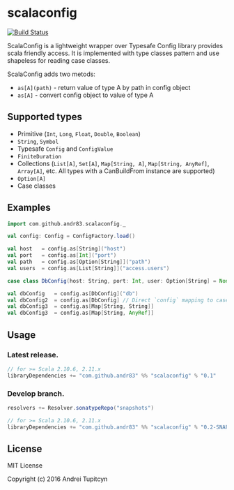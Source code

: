 # scalaconfig

[![Build Status](https://travis-ci.org/andr83/scalaconfig.svg?branch=master)](https://travis-ci.org/andr83/scalaconfig)

ScalaConfig is a lightweight wrapper over Typesafe Config library provides scala friendly access. 
It is implemented with type classes pattern and use shapeless for reading case classes.

ScalaConfig adds two metods:

* `as[A](path)` - return value of type A by path in config object
* `as[A]` - convert config object to value of type A

## Supported types

* Primitive (`Int`, `Long`, `Float`, `Double`, `Boolean`)
* `String`, `Symbol`
* Typesafe `Config` and `ConfigValue`
* `FiniteDuration`
* Collections (`List[A]`, `Set[A]`, `Map[String, A]`, `Map[String, AnyRef]`, `Array[A]`, etc. All types with a CanBuildFrom instance are supported)
* `Option[A]`
* Case classes

## Examples

```scala
import com.github.andr83.scalaconfig._

val config: Config = ConfigFactory.load()

val host   = config.as[String]("host")
val port   = config.as[Int]("port")
val path   = config.as[Option[String]]("path")
val users  = config.as[List[String]]("access.users")

case class DbConfig(host: String, port: Int, user: Option[String] = None, passwd: Option[String] = None)

val dbConfig   = config.as[DbConfig]("db")
val dbConfig2  = config.as[DbConfig] // Direct `config` mapping to case class
val dbConfig3  = config.as[Map[String, String]]
val dbConfig3  = config.as[Map[String, AnyRef]]
```

## Usage

### Latest release.

```scala
// for >= Scala 2.10.6, 2.11.x
libraryDependencies += "com.github.andr83" %% "scalaconfig" % "0.1"
```

### Develop branch.

```scala
resolvers += Resolver.sonatypeRepo("snapshots")

// for >= Scala 2.10.6, 2.11.x
libraryDependencies += "com.github.andr83" %% "scalaconfig" % "0.2-SNAPSHOT"
```

## License

MIT License

Copyright (c) 2016 Andrei Tupitcyn
